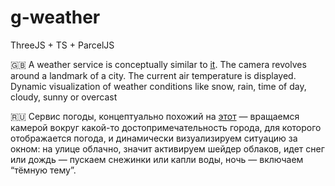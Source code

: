 # g-weather

ThreeJS + TS + ParcelJS

🇬🇧 A weather service is conceptually similar to [it](https://jesse-zhou.com/).
The camera revolves around a landmark of a city. The current air temperature is displayed. Dynamic visualization of weather conditions like snow, rain, time of day, cloudy, sunny or overcast

🇷🇺 Сервис погоды, концептуально похожий на [этот](https://jesse-zhou.com/) — вращаемся камерой вокруг какой-то достопримечательность города, для которого отображается погода, и динамически визуализируем ситуацию за окном: на улице облачно, значит активируем шейдер облаков, идет снег или дождь — пускаем снежинки или капли воды, ночь — включаем “тёмную тему”.

